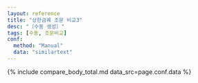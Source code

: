 ```yaml
---
layout: reference
title: "상한금궤 조문 비교3"
desc: "〔수동 생성〕"
tags: [수동, 조문비교]
conf:
  method: "Manual"
  data: "similartext"
---
```


{% include compare_body_total.md data_src=page.conf.data %}
